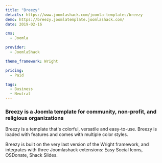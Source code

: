 ```yaml
---
title: "Breezy"
details: https://www.joomlashack.com/joomla-templates/breezy
demo: https://breezy.joomlatemplate.joomlashack.com/
date: 2019-02-16

cms: 
  - Joomla

provider:
  - JoomlaShack

theme_framework: Wright

pricing:
  - Paid

tags:
  - Business
  - Neutral
---
```


### Breezy is a Joomla template for community, non-profit, and religious organizations

Breezy is a template that's colorful, versatile and easy-to-use. Breezy is loaded with features and comes with multiple color styles.

Breezy is built on the very last version of the Wright framework, and integrates with three Joomlashack extensions: Easy Social Icons, OSDonate, Shack Slides.